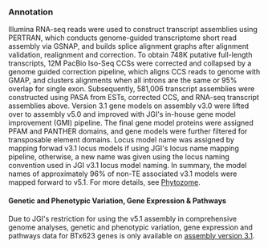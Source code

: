 ### Annotation
Illumina RNA-seq reads were used to construct transcript assemblies using PERTRAN, which conducts genome-guided transcriptome short read assembly via GSNAP, and builds splice alignment graphs after alignment validation, realignment and correction. To obtain 748K putative full-length transcripts, 12M PacBio Iso-Seq CCSs were corrected and collapsed by a genome guided correction pipeline, which aligns CCS reads to genome with GMAP, and clusters alignments when all introns are the same or 95% overlap for single exon. Subsequently, 581,006 transcript assemblies were constructed using PASA from ESTs, corrected CCS, and RNA-seq transcript assemblies above. Version 3.1 gene models on assembly v3.0 were lifted over to assembly v5.0 and improved with JGI's in-house gene model improvement (GMI) pipeline. The final gene model proteins were assigned PFAM and PANTHER domains, and gene models were further filtered for transposable element domains. Locus model name was assigned by mapping forwad v3.1 locus models if using JGI's locus name mapping pipeline, otherwise, a new name was given using the locus naming convention used in JGI v3.1 locus model naming. In summary, the model names of approximately 96% of non-TE associated v3.1 models were mapped forward to v5.1. For more details, see [Phytozome](https://phytozome-next.jgi.doe.gov/info/Sbicolor_v5_1).

#### Genetic and Phenotypic Variation, Gene Expression & Pathways
Due to JGI's restriction for using the v5.1 assembly in comprehensive genome analyses, genetic and phenotypic variation, gene expression and pathways data for BTx623 genes is only available on [assembly version 3.1](https://ensembl.sorghumbase.org/Sorghum_bicolor/Info/Annotation/).
